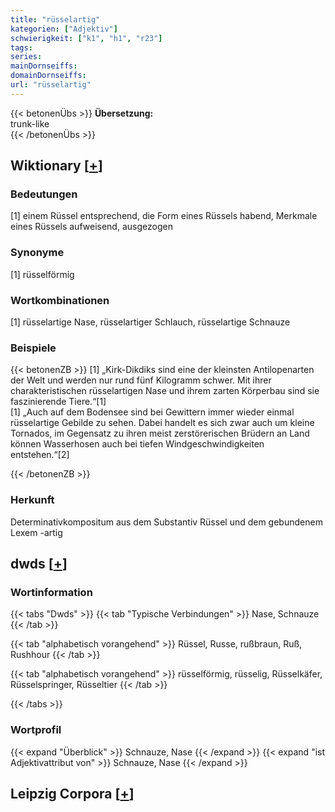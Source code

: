 ```yaml
---
title: "rüsselartig"
kategorien: ["Adjektiv"]
schwierigkeit: ["k1", "h1", "r23"]
tags:
series:
mainDornseiffs:
domainDornseiffs:
url: "rüsselartig"
---
```


{{< betonenÜbs >}}
**Übersetzung:**  
trunk-like  
{{< /betonenÜbs >}}

## Wiktionary [[+](https://de.wiktionary.org/wiki/rüsselartig)]

### Bedeutungen
[1] einem Rüssel entsprechend, die Form eines Rüssels habend, Merkmale eines Rüssels aufweisend, ausgezogen  

### Synonyme
[1] rüsselförmig  

### Wortkombinationen
[1] rüsselartige Nase, rüsselartiger Schlauch, rüsselartige Schnauze  

### Beispiele
{{< betonenZB >}}
[1] „Kirk-Dikdiks sind eine der kleinsten Antilopenarten der Welt und werden nur rund fünf Kilogramm schwer. Mit ihrer charakteristischen rüsselartigen Nase und ihrem zarten Körperbau sind sie faszinierende Tiere.“[1]  
[1] „Auch auf dem Bodensee sind bei Gewittern immer wieder einmal rüsselartige Gebilde zu sehen. Dabei handelt es sich zwar auch um kleine Tornados, im Gegensatz zu ihren meist zerstörerischen Brüdern an Land können Wasserhosen auch bei tiefen Windgeschwindigkeiten entstehen.“[2]  

{{< /betonenZB >}}
### Herkunft
Determinativkompositum aus dem Substantiv Rüssel und dem gebundenem Lexem -artig  



## dwds [[+](https://www.dwds.de/wb/rüsselartig)]

### Wortinformation
{{< tabs "Dwds" >}}
{{< tab "Typische Verbindungen" >}}
Nase, Schnauze
{{< /tab >}}

{{< tab "alphabetisch vorangehend" >}}
Rüssel, Russe, rußbraun, Ruß, Rushhour
{{< /tab >}}

{{< tab "alphabetisch vorangehend" >}}
rüsselförmig, rüsselig, Rüsselkäfer, Rüsselspringer, Rüsseltier
{{< /tab >}}

{{< /tabs >}}

### Wortprofil
{{< expand "Überblick" >}} Schnauze, Nase {{< /expand >}}
{{< expand "ist Adjektivattribut von" >}} Schnauze, Nase {{< /expand >}}

## Leipzig Corpora [[+](https://corpora.uni-leipzig.de/en/res?word=rüsselartig&corpusId=deu_newscrawl-public_2018)]

